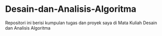# Desain-dan-Analisis-Algoritma
Repositori ini berisi kumpulan tugas dan proyek saya di Mata Kuliah Desain dan Analisis Algoritma
